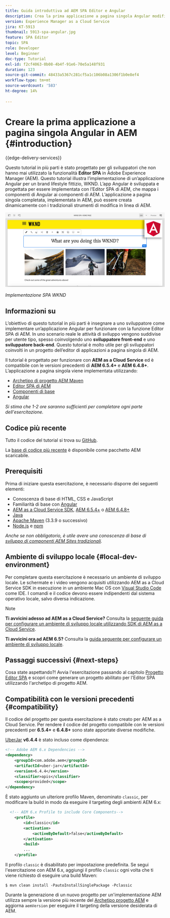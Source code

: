 ```yaml
---
title: Guida introduttiva ad AEM SPA Editor e Angular
description: Crea la prima applicazione a pagina singola Angular modificabile in Adobe Experience Manager (AEM) con l’applicazione a pagina singola WKND.
version: Experience Manager as a Cloud Service
jira: KT-5913
thumbnail: 5913-spa-angular.jpg
feature: SPA Editor
topic: SPA
role: Developer
level: Beginner
doc-type: Tutorial
exl-id: f2cf4063-0b08-4b4f-91e6-70e5a148f931
duration: 123
source-git-commit: 48433a5367c281cf5a1c106b08a1306f1b0e8ef4
workflow-type: tm+mt
source-wordcount: '583'
ht-degree: 14%

---
```


# Creare la prima applicazione a pagina singola Angular in AEM {#introduction}

{{edge-delivery-services}}

Questo tutorial in più parti è stato progettato per gli sviluppatori che non hanno mai utilizzato la funzionalità **Editor SPA** in Adobe Experience Manager (AEM). Questo tutorial illustra l’implementazione di un’applicazione Angular per un brand lifestyle fittizio, WKND. L’app Angular è sviluppata e progettata per essere implementata con l’Editor SPA di AEM, che mappa i componenti di Angular ai componenti di AEM. L’applicazione a pagina singola completata, implementata in AEM, può essere creata dinamicamente con i tradizionali strumenti di modifica in linea di AEM.

![Applicazione a pagina singola finale implementata](assets/wknd-spa-implementation.png)

*Implementazione SPA WKND*

## Informazioni su

L’obiettivo di questo tutorial in più parti è insegnare a uno sviluppatore come implementare un’applicazione Angular per funzionare con la funzione Editor SPA di AEM. In uno scenario reale le attività di sviluppo vengono suddivise per utente tipo, spesso coinvolgendo uno **sviluppatore front-end** e uno **sviluppatore back-end**. Questo tutorial è molto utile per gli sviluppatori coinvolti in un progetto dell’editor di applicazioni a pagina singola di AEM.

Il tutorial è progettato per funzionare con **AEM as a Cloud Service** ed è compatibile con le versioni precedenti di **AEM 6.5.4+** e **AEM 6.4.8+**. L’applicazione a pagina singola viene implementata utilizzando:

* [Archetipo di progetto AEM Maven](https://experienceleague.adobe.com/docs/experience-manager-core-components/using/developing/archetype/overview.html?lang=it)
* [Editor SPA di AEM](https://experienceleague.adobe.com/docs/experience-manager-65/developing/headless/spas/spa-walkthrough.html?lang=it#content-editing-experience-with-spa)
* [Componenti di base](https://experienceleague.adobe.com/docs/experience-manager-core-components/using/introduction.html?lang=it)
* [Angular](https://angular.io/)

*Si stima che 1-2 ore saranno sufficienti per completare ogni parte dell&#39;esercitazione.*

## Codice più recente

Tutto il codice del tutorial si trova su [GitHub](https://github.com/adobe/aem-guides-wknd-spa).

La [base di codice più recente](https://github.com/adobe/aem-guides-wknd-spa/releases) è disponibile come pacchetto AEM scaricabile.

## Prerequisiti

Prima di iniziare questa esercitazione, è necessario disporre dei seguenti elementi:

* Conoscenza di base di HTML, CSS e JavaScript
* Familiarità di base con [Angular](https://angular.io/)
* [AEM as a Cloud Service SDK](https://experienceleague.adobe.com/docs/experience-manager-learn/cloud-service/local-development-environment-set-up/aem-runtime.html?lang=it#download-the-aem-as-a-cloud-service-sdk), [AEM 6.5.4+](https://helpx.adobe.com/it/experience-manager/aem-releases-updates.html#65) o [AEM 6.4.8+](https://helpx.adobe.com/it/experience-manager/aem-releases-updates.html#64)
* [Java](https://downloads.experiencecloud.adobe.com/content/software-distribution/en/general.html)
* [Apache Maven](https://maven.apache.org/) (3.3.9 o successivo)
* [Node.js](https://nodejs.org/it/) e [npm](https://www.npmjs.com/)

*Anche se non obbligatorio, è utile avere una conoscenza di base di [sviluppo di componenti AEM Sites tradizionali](https://experienceleague.adobe.com/docs/experience-manager-learn/getting-started-wknd-tutorial-develop/overview.html?lang=it).*

## Ambiente di sviluppo locale {#local-dev-environment}

Per completare questa esercitazione è necessario un ambiente di sviluppo locale. Le schermate e i video vengono acquisiti utilizzando AEM as a Cloud Service SDK in esecuzione in un ambiente Mac OS con [Visual Studio Code](https://code.visualstudio.com/) come IDE. I comandi e il codice devono essere indipendenti dal sistema operativo locale, salvo diversa indicazione.

>[!NOTE]
>
> **Ti avvicini adesso ad AEM as a Cloud Service?** Consulta la [seguente guida per configurare un ambiente di sviluppo locale utilizzando SDK di AEM as a Cloud Service](https://experienceleague.adobe.com/docs/experience-manager-learn/cloud-service/local-development-environment-set-up/overview.html?lang=it).
>
> **Ti avvicini ora ad AEM 6.5?** Consulta la [guida seguente per configurare un ambiente di sviluppo locale](https://experienceleague.adobe.com/docs/experience-manager-learn/foundation/development/set-up-a-local-aem-development-environment.html?lang=it).

## Passaggi successivi {#next-steps}

Cosa state aspettando?! Avvia l&#39;esercitazione passando al capitolo [Progetto Editor SPA](create-project.md) e scopri come generare un progetto abilitato per l&#39;Editor SPA utilizzando l&#39;archetipo di progetto AEM.

## Compatibilità con le versioni precedenti {#compatibility}

Il codice del progetto per questa esercitazione è stato creato per AEM as a Cloud Service. Per rendere il codice del progetto compatibile con le versioni precedenti per **6.5.4+** e **6.4.8+** sono state apportate diverse modifiche.

[UberJar](https://experienceleague.adobe.com/docs/experience-manager-65/developing/devtools/ht-projects-maven.html?lang=it#what-is-the-uberjar) **v6.4.4** è stato incluso come dipendenza:

```xml
<!-- Adobe AEM 6.x Dependencies -->
<dependency>
    <groupId>com.adobe.aem</groupId>
    <artifactId>uber-jar</artifactId>
    <version>6.4.4</version>
    <classifier>apis</classifier>
    <scope>provided</scope>
</dependency>
```

È stato aggiunto un ulteriore profilo Maven, denominato `classic`, per modificare la build in modo da eseguire il targeting degli ambienti AEM 6.x:

```xml
  <!-- AEM 6.x Profile to include Core Components-->
    <profile>
        <id>classic</id>
        <activation>
            <activeByDefault>false</activeByDefault>
        </activation>
        <build>
        ...
    </profile>
```

Il profilo `classic` è disabilitato per impostazione predefinita. Se segui l&#39;esercitazione con AEM 6.x, aggiungi il profilo `classic` ogni volta che ti viene richiesto di eseguire una build Maven:

```shell
$ mvn clean install -PautoInstallSinglePackage -Pclassic
```

Durante la generazione di un nuovo progetto per un&#39;implementazione AEM utilizza sempre la versione più recente del [Archetipo progetto AEM](https://github.com/adobe/aem-project-archetype) e aggiorna `aemVersion` per eseguire il targeting della versione desiderata di AEM.
